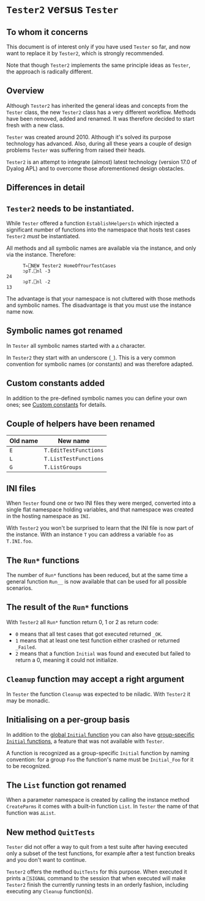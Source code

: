 # `Tester2` versus `Tester`

## To whom it concerns

This document is of interest only if you have used `Tester` so far, and now want to replace it by `Tester2`, which is strongly recommended.

Note that though `Tester2` implements the same principle ideas as `Tester`, the approach is radically different.

## Overview 

Although `Tester2` has inherited the general ideas and concepts from the `Tester` class, the new `Tester2` class has a very different workflow. Methods have been removed, added and renamed. It was therefore decided to start fresh with a new class.

`Tester` was created around 2010. Although it's solved its purpose technology has advanced. Also, during all these years a couple of design problems `Tester` was suffering from raised their heads. 

`Tester2` is an attempt to integrate (almost) latest technology (version 17.0 of Dyalog APL) and to overcome those aforementioned design obstacles.


## Differences in detail

## `Tester2` needs to be instantiated.

While `Tester` offered a function `EstablishHelpersIn` which injected a significant number of functions into the namespace that hosts test cases `Tester2` _must_ be instantiated.

All methods and all symbolic names are available via the instance, and only via the instance. Therefore:

```
      T←⎕NEW Tester2 HomeOfYourTestCases
      ⊃⍴T.⎕nl -3
24
      ⊃⍴T.⎕nl -2
13
```

The advantage is that your namespace is not cluttered with those methods and symbolic names. The disadvantage is that you must use the instance name now.

## Symbolic names got renamed

In `Tester` all symbolic names started with a `∆` character.

In `Tester2` they start with an underscore (`_`). This is a very common convention for symbolic names (or constants) and was therefore adapted.


## Custom constants added

In addition to the pre-defined symbolic names you can define your own ones; see [Custom constants](#custom-constants) for details.


## Couple of helpers have been renamed


| Old name | New name              |
|----------|-----------------------|
| `E`      | `T.EditTestFunctions` |
| `L`      | `T.ListTestFunctions` |
| `G`      | `T.ListGroups`        |

## INI files

When `Tester` found one or two INI files they were merged, converted into a single flat namespace holding variables, and that namespace was created in the hosting namespace as `INI`.

With `Tester2` you won't be surprised to learn that the INI file is now part of the instance. With an instance `T` you can address a variable `foo` as `T.INI.foo`.


## The `Run*` functions

The number of `Run*` functions has been reduced, but at the same time a general function `Run__` is now available that can be used for all possible scenarios.


## The result of the `Run*` functions

With `Tester2` all `Run*` function return 0, 1 or 2 as return code:

* `0` means that all test cases that got executed returned `_OK`.
* `1` means that at least one test function either crashed or returned `_Failed`.
* `2` means that a function `Initial` was found and executed but failed to return a 0, meaning it could not initialize.


## `Cleanup` function may accept a right argument

In `Tester` the function `Cleanup` was expected to be niladic. With `Tester2` it may be monadic.


## Initialising on a per-group basis

In addition to the [global `Initial` function](#initialisation) you can also have [group-specific `Initial` functions](#initialisation-for-groups), a feature that was not available with `Tester`.

A function is recognized as a group-specific `Initial` function by naming convention: for a group `Foo` the function's name must be `Initial_Foo` for it to be recognized.


## The `List` function got renamed

When a parameter namespace is created by calling the instance method `CreateParms` it comes with a built-in function `List`. In `Tester` the name of that function was `∆List`.


## New method `QuitTests`

`Tester` did not offer a way to quit from a test suite after having executed only a subset of the test functions, for example after a test function breaks and you don't want to continue.

`Tester2` offers the method `QuitTests` for this purpose. When executed it prints a `⎕SIGNAL` command to the session that when executed will make `Tester2` finish the currently running tests in an orderly fashion, including executing any `Cleanup` function(s).